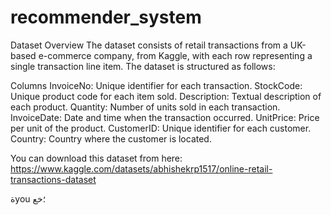 # recommender_system

Dataset Overview
The dataset consists of retail transactions from a UK-based e-commerce company, from Kaggle, with each row representing a single transaction line item. The dataset is structured as follows:

Columns
InvoiceNo: Unique identifier for each transaction.
StockCode: Unique product code for each item sold.
Description: Textual description of each product.
Quantity: Number of units sold in each transaction.
InvoiceDate: Date and time when the transaction occurred.
UnitPrice: Price per unit of the product.
CustomerID: Unique identifier for each customer.
Country: Country where the customer is located.

You can download this dataset from here: https://www.kaggle.com/datasets/abhishekrp1517/online-retail-transactions-dataset





ةyou
؛خع
